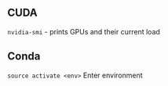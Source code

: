 ## CUDA

`nvidia-smi` - prints GPUs and their current load

## Conda

`source activate <env>` Enter environment

<!--stackedit_data:
eyJoaXN0b3J5IjpbMTU4NzI3MTA1NV19
-->